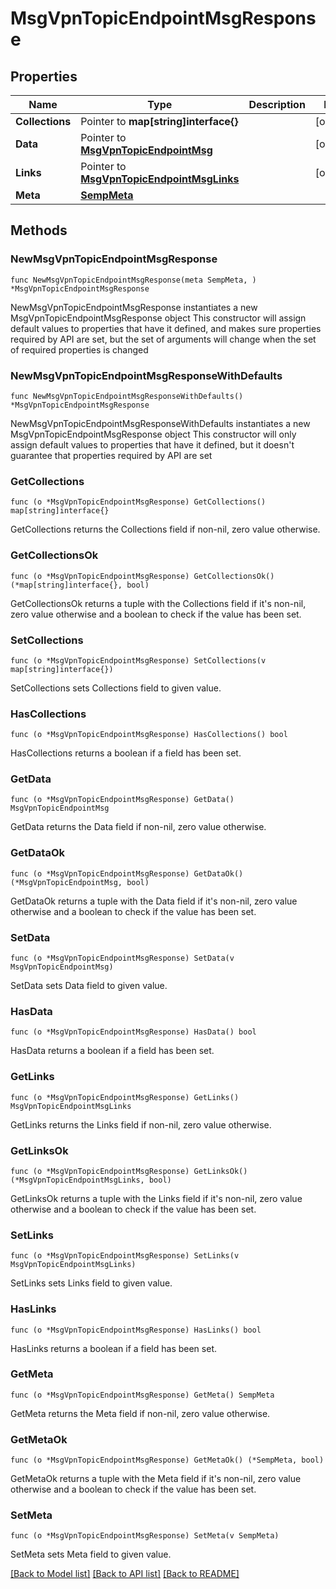# MsgVpnTopicEndpointMsgResponse

## Properties

Name | Type | Description | Notes
------------ | ------------- | ------------- | -------------
**Collections** | Pointer to **map[string]interface{}** |  | [optional] 
**Data** | Pointer to [**MsgVpnTopicEndpointMsg**](MsgVpnTopicEndpointMsg.md) |  | [optional] 
**Links** | Pointer to [**MsgVpnTopicEndpointMsgLinks**](MsgVpnTopicEndpointMsgLinks.md) |  | [optional] 
**Meta** | [**SempMeta**](SempMeta.md) |  | 

## Methods

### NewMsgVpnTopicEndpointMsgResponse

`func NewMsgVpnTopicEndpointMsgResponse(meta SempMeta, ) *MsgVpnTopicEndpointMsgResponse`

NewMsgVpnTopicEndpointMsgResponse instantiates a new MsgVpnTopicEndpointMsgResponse object
This constructor will assign default values to properties that have it defined,
and makes sure properties required by API are set, but the set of arguments
will change when the set of required properties is changed

### NewMsgVpnTopicEndpointMsgResponseWithDefaults

`func NewMsgVpnTopicEndpointMsgResponseWithDefaults() *MsgVpnTopicEndpointMsgResponse`

NewMsgVpnTopicEndpointMsgResponseWithDefaults instantiates a new MsgVpnTopicEndpointMsgResponse object
This constructor will only assign default values to properties that have it defined,
but it doesn't guarantee that properties required by API are set

### GetCollections

`func (o *MsgVpnTopicEndpointMsgResponse) GetCollections() map[string]interface{}`

GetCollections returns the Collections field if non-nil, zero value otherwise.

### GetCollectionsOk

`func (o *MsgVpnTopicEndpointMsgResponse) GetCollectionsOk() (*map[string]interface{}, bool)`

GetCollectionsOk returns a tuple with the Collections field if it's non-nil, zero value otherwise
and a boolean to check if the value has been set.

### SetCollections

`func (o *MsgVpnTopicEndpointMsgResponse) SetCollections(v map[string]interface{})`

SetCollections sets Collections field to given value.

### HasCollections

`func (o *MsgVpnTopicEndpointMsgResponse) HasCollections() bool`

HasCollections returns a boolean if a field has been set.

### GetData

`func (o *MsgVpnTopicEndpointMsgResponse) GetData() MsgVpnTopicEndpointMsg`

GetData returns the Data field if non-nil, zero value otherwise.

### GetDataOk

`func (o *MsgVpnTopicEndpointMsgResponse) GetDataOk() (*MsgVpnTopicEndpointMsg, bool)`

GetDataOk returns a tuple with the Data field if it's non-nil, zero value otherwise
and a boolean to check if the value has been set.

### SetData

`func (o *MsgVpnTopicEndpointMsgResponse) SetData(v MsgVpnTopicEndpointMsg)`

SetData sets Data field to given value.

### HasData

`func (o *MsgVpnTopicEndpointMsgResponse) HasData() bool`

HasData returns a boolean if a field has been set.

### GetLinks

`func (o *MsgVpnTopicEndpointMsgResponse) GetLinks() MsgVpnTopicEndpointMsgLinks`

GetLinks returns the Links field if non-nil, zero value otherwise.

### GetLinksOk

`func (o *MsgVpnTopicEndpointMsgResponse) GetLinksOk() (*MsgVpnTopicEndpointMsgLinks, bool)`

GetLinksOk returns a tuple with the Links field if it's non-nil, zero value otherwise
and a boolean to check if the value has been set.

### SetLinks

`func (o *MsgVpnTopicEndpointMsgResponse) SetLinks(v MsgVpnTopicEndpointMsgLinks)`

SetLinks sets Links field to given value.

### HasLinks

`func (o *MsgVpnTopicEndpointMsgResponse) HasLinks() bool`

HasLinks returns a boolean if a field has been set.

### GetMeta

`func (o *MsgVpnTopicEndpointMsgResponse) GetMeta() SempMeta`

GetMeta returns the Meta field if non-nil, zero value otherwise.

### GetMetaOk

`func (o *MsgVpnTopicEndpointMsgResponse) GetMetaOk() (*SempMeta, bool)`

GetMetaOk returns a tuple with the Meta field if it's non-nil, zero value otherwise
and a boolean to check if the value has been set.

### SetMeta

`func (o *MsgVpnTopicEndpointMsgResponse) SetMeta(v SempMeta)`

SetMeta sets Meta field to given value.



[[Back to Model list]](../README.md#documentation-for-models) [[Back to API list]](../README.md#documentation-for-api-endpoints) [[Back to README]](../README.md)


